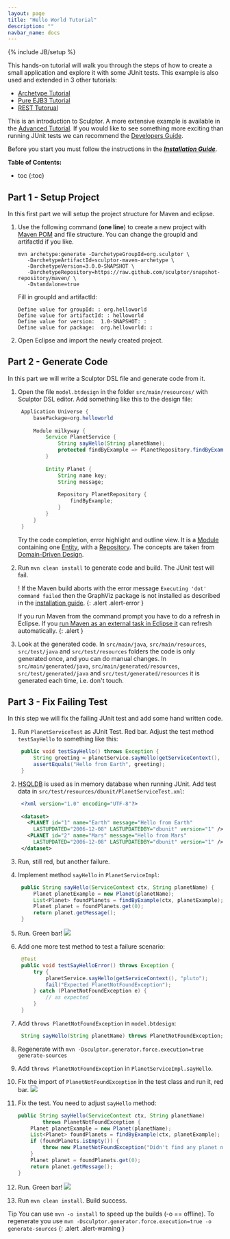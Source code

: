 ```yaml
---
layout: page
title: "Hello World Tutorial"
description: ""
navbar_name: docs
---
```

{% include JB/setup %}

This hands-on tutorial will walk you through the steps of how to create a small application and explore it with some JUnit tests. This example is also used and extended in 3 other tutorials:

* [Archetype Tutorial](archetype-tutorial)
* [Pure EJB3 Tutorial](pure-ejb3-tutorial)
* [REST Tutorual](rest-tutorial)

This is an introduction to Sculptor. A more extensive example is available in the [Advanced Tutorial][1]. If you would like to see something more exciting than running JUnit tests we can recommend the [Developers Guide][2].

Before you start you must follow the instructions in the ***[Installation Guide][3]***.

**Table of Contents:**

* toc
{:toc}


## Part 1 - Setup Project

In this first part we will setup the project structure for Maven and eclipse.

1. Use the following command (**one line**) to create a new project with [Maven POM](http://maven.apache.org/guides/introduction/introduction-to-the-pom.html) and file structure. You can change the groupId and artifactId if you like.

   ~~~
   mvn archetype:generate -DarchetypeGroupId=org.sculptor \
      -DarchetypeArtifactId=sculptor-maven-archetype \
      -DarchetypeVersion=3.0.0-SNAPSHOT \
      -DarchetypeRepository=https://raw.github.com/sculptor/snapshot-repository/maven/ \
      -Dstandalone=true
   ~~~

   Fill in groupId and artifactId:

   ~~~
   Define value for groupId: : org.helloworld
   Define value for artifactId: : helloworld
   Define value for version:  1.0-SNAPSHOT: :
   Define value for package:  org.helloworld: :
   ~~~

2. Open Eclipse and import the newly created project.


## Part 2 - Generate Code

In this part we will write a Sculptor DSL file and generate code from it.

1. Open the file `model.btdesign` in the folder `src/main/resources/` with Sculptor DSL editor.
Add something like this to the design file:

   ~~~ java
	Application Universe {
	    basePackage=org.helloworld
	 
	    Module milkyway {
	        Service PlanetService {
	            String sayHello(String planetName);
	            protected findByExample => PlanetRepository.findByExample;
	        }
	 
	        Entity Planet {
	            String name key;
	            String message;
	 
	            Repository PlanetRepository {
	                findByExample;
	            }
	        }
	    }
	}
   ~~~

   Try the code completion, error highlight and outline view.
It is a [Module](advanced-tutorial#module) containing one [Entity](advanced-tutorial#entity), with a [Repository](advanced-tutorial#repository). The concepts are taken from [Domain-Driven Design][4].

2. Run `mvn clean install` to generate code and build. The JUnit test will fail.

   <span class="badge badge-important">!</span>
   If the Maven build aborts with the error message `Executing 'dot' command failed` then the GraphViz package is not installed as described in the [installation guide](installation#graphviz).
   {: .alert .alert-error }

   If you run Maven from the command prompt you have to do a refresh in Eclipse. If you [run Maven as an external task in Eclipse it](installation#maven-launcher) can refresh automatically.
   {: .alert }

3. Look at the generated code. In `src/main/java`, `src/main/resources`, `src/test/java` and `src/test/resources` folders the code is only generated once, and you can do manual changes. In `src/main/generated/java`, `src/main/generated/resources`, `src/test/generated/java` and `src/test/generated/resources` it is generated each time, i.e. don't touch.


## Part 3 - Fix Failing Test

In this step we will fix the failing JUnit test and add some hand written code.

1. Run `PlanetServiceTest` as JUnit Test. Red bar.
Adjust the test method `testSayHello` to something like this:

   ~~~ java
	public void testSayHello() throws Exception {
	    String greeting = planetService.sayHello(getServiceContext(), "Earth");
	    assertEquals("Hello from Earth", greeting);
	}
   ~~~

2. [HSQLDB][5] is used as in memory database when running JUnit. Add test data in `src/test/resources/dbunit/PlanetServiceTest.xml`:

   ~~~ xml
	<?xml version="1.0" encoding="UTF-8"?>
 
	<dataset>
	  <PLANET id="1" name="Earth" message="Hello from Earth"
	    LASTUPDATED="2006-12-08" LASTUPDATEDBY="dbunit" version="1" />
	  <PLANET id="2" name="Mars" message="Hello from Mars"
	    LASTUPDATED="2006-12-08" LASTUPDATEDBY="dbunit" version="1" />
	</dataset>
   ~~~

3. Run, still red, but another failure.

4. Implement method `sayHello` in `PlanetServiceImpl`:

   ~~~ java
	public String sayHello(ServiceContext ctx, String planetName) {
	    Planet planetExample = new Planet(planetName);
	    List<Planet> foundPlanets = findByExample(ctx, planetExample);
	    Planet planet = foundPlanets.get(0);
	    return planet.getMessage();
	}
   ~~~

5. Run. Green bar! ![][6]

6. Add one more test method to test a failure scenario:

   ~~~ java
	@Test
	public void testSayHelloError() throws Exception {
	    try {
	        planetService.sayHello(getServiceContext(), "pluto");
	        fail("Expected PlanetNotFoundException");
	    } catch (PlanetNotFoundException e) {
	        // as expected
	    }
	}
   ~~~

7. Add `throws PlanetNotFoundException` in `model.btdesign`:

   ~~~ java
	String sayHello(String planetName) throws PlanetNotFoundException;
   ~~~

8. Regenerate with `mvn -Dsculptor.generator.force.execution=true generate-sources`

9. Add `throws PlanetNotFoundException` in `PlanetServiceImpl.sayHello`.

10. Fix the import of `PlanetNotFoundException` in the test class and run it, red bar. ![][7]

11. Fix the test. You need to adjust `sayHello` method:

    ~~~ java
	public String sayHello(ServiceContext ctx, String planetName)
	        throws PlanetNotFoundException {
	    Planet planetExample = new Planet(planetName);
	    List<Planet> foundPlanets = findByExample(ctx, planetExample);
	    if (foundPlanets.isEmpty()) {
	        throw new PlanetNotFoundException("Didn't find any planet named " + planetName);
	    }
	    Planet planet = foundPlanets.get(0);
	    return planet.getMessage();
	}
    ~~~

12. Run. Green bar! ![][6]

13. Run `mvn clean install`. Build success.

<span class="label label-info">Tip</span>
You can use `mvn -o install` to speed up the builds (-o == offline).
To regenerate you use `mvn -Dsculptor.generator.force.execution=true -o generate-sources`
{: .alert .alert-warning }


   [1]: advanced-tutorial
   [2]: developers-guide
   [3]: installation
   [4]: http://domaindrivendesign.org/books/index.html
   [5]: http://hsqldb.org/
   [6]: /images/emoticons/thumbs_up.png
   [7]: /images/emoticons/thumbs_down.png
  
